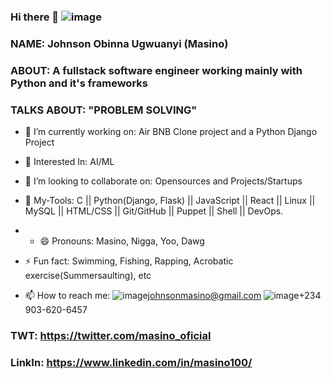 ###                                                               Hi there 👋   ![image](https://github.com/JohnsonMasino/JohnsonMasino/assets/117756339/9a02b62d-0074-46a5-879d-fbb80ecd9fa0)
### NAME:   Johnson Obinna Ugwuanyi (Masino)
### ABOUT:  A fullstack software engineer working mainly with Python and it's frameworks
### TALKS ABOUT: "PROBLEM SOLVING"
- 🔭 I’m currently working on: Air BNB Clone project and a Python Django Project
- 🌱 Interested In: AI/ML
  
- 👯 I’m looking to collaborate on: Opensources and Projects/Startups
- 💬 My-Tools: C || Python(Django, Flask) || JavaScript || React || Linux || MySQL || HTML/CSS || Git/GitHub || Puppet || Shell || DevOps.
- - 😄 Pronouns: Masino, Nigga, Yoo, Dawg
- ⚡ Fun fact: Swimming, Fishing, Rapping, Acrobatic exercise(Summersaulting), etc
- 📫 How to reach me:
![image](https://github.com/JohnsonMasino/JohnsonMasino/assets/117756339/cf2b0525-b1a6-4f1d-a6c8-03802ced9e1d)johnsonmasino@gmail.com ![image](https://github.com/JohnsonMasino/JohnsonMasino/assets/117756339/c148e3cd-d6a2-4db6-8bd7-b292d07ec944)+234 903-620-6457
### TWT: https://twitter.com/masino_oficial
### LinkIn: https://www.linkedin.com/in/masino100/
